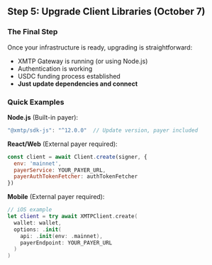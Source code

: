 ## Step 5: Upgrade Client Libraries (October 7)

### The Final Step

Once your infrastructure is ready, upgrading is straightforward:

- XMTP Gateway is running (or using Node.js)
- Authentication is working
- USDC funding process established
- **Just update dependencies and connect**

### Quick Examples

**Node.js** (Built-in payer):

```jsx
"@xmtp/sdk-js": "^12.0.0"  // Update version, payer included

```

**React/Web** (External payer required):

```jsx
const client = await Client.create(signer, {
  env: 'mainnet',
  payerService: YOUR_PAYER_URL,
  payerAuthTokenFetcher: authTokenFetcher
})

```

**Mobile** (External payer required):

```swift
// iOS example
let client = try await XMTPClient.create(
  wallet: wallet,
  options: .init(
    api: .init(env: .mainnet),
    payerEndpoint: YOUR_PAYER_URL
  )
)

```
